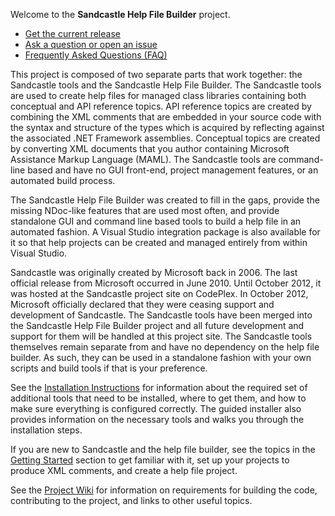 Welcome to the **Sandcastle Help File Builder** project.

* [Get the current release](https://github.com/EWSoftware/SHFB/releases)
* [Ask a question or open an issue](https://github.com/EWSoftware/SHFB/issues)
* [Frequently Asked Questions (FAQ)](http://ewsoftware.github.io/SHFB/html/1aea789d-b226-4b39-b534-4c97c256fac8.htm)

This project is composed of two separate parts that work together: the Sandcastle tools and the Sandcastle Help
File Builder.  The Sandcastle tools are used to create help files for managed class libraries containing both
conceptual and API reference topics.  API reference topics are created by combining the XML comments that are
embedded in your source code with the syntax and structure of the types which is acquired by reflecting against
the associated .NET Framework assemblies.  Conceptual topics are created by converting XML documents that you
author containing Microsoft Assistance Markup Language (MAML).  The Sandcastle tools are command-line based and
have no GUI front-end, project management features, or an automated build process.

The Sandcastle Help File Builder was created to fill in the gaps, provide the missing NDoc-like features that
are used most often, and provide standalone GUI and command line based tools to build a help file in an
automated fashion.  A Visual Studio integration package is also available for it so that help projects can be
created and managed entirely from within Visual Studio.

Sandcastle was originally created by Microsoft back in 2006.  The last official release from Microsoft occurred
in June 2010.  Until October 2012, it was hosted at the Sandcastle project site on CodePlex.  In October 2012,
Microsoft officially declared that they were ceasing support and development of Sandcastle.  The Sandcastle
tools have been merged into the Sandcastle Help File Builder project and all future development and support for
them will be handled at this project site.  The Sandcastle tools themselves remain separate from and have no
dependency on the help file builder.  As such, they can be used in a standalone fashion with your own scripts
and build tools if that is your preference.

See the [Installation Instructions](http://EWSoftware.GitHub.io/SHFB/html/8c0c97d0-c968-4c15-9fe9-e8f3a443c50a.htm)
for information about the required set of additional tools that need to be installed, where to get them, and how
to make sure everything is configured correctly.  The guided installer also provides information on the
necessary tools and walks you through the installation steps.

If you are new to Sandcastle and the help file builder, see the topics in the
[Getting Started](http://EWSoftware.GitHub.io/SHFB/html/b772e00e-1705-4062-adb6-774826ce6700.htm) section to get
familiar with it, set up your projects to produce XML comments, and create a help file project.

See the [Project Wiki](https://github.com/EWSoftware/SHFB/wiki) for information on requirements for building the
code, contributing to the project, and links to other useful topics.
